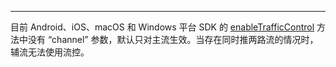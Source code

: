 <Title>推流时，调用 “enableTrafficControl” 方法开启流控后，网络质量比较差时，为什么仅主路流会触发流控策略？</Title>



--- 

目前 Android、iOS、macOS 和 Windows 平台 SDK 的 [enableTrafficControl](https://doc-zh.zego.im/zh/api?doc=Express_Video_SDK_API~Java~class~im-zego-zegoexpress-zego-express-engine&jumpType=route#enable-traffic-control) 方法中没有 “channel” 参数，默认只对主流生效。当存在同时推两路流的情况时，辅流无法使用流控。

